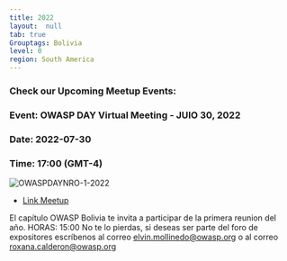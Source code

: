 ```yaml
---
title: 2022
layout:  null
tab: true
Grouptags: Bolivia
level: 0
region: South America
---
```



### Check our Upcoming Meetup Events:
### Event: OWASP DAY Virtual Meeting - JUIO 30, 2022
### Date: 2022-07-30
### Time: 17:00 (GMT-4)

![OWASPDAYNRO-1-2022](/www-chapter-bolivia/assets/images/owaspday12022.jpg "OWASP DAY NRO-1-2022")

* [Link Meetup](https://www.meetup.com/es/owasp-bolivia-meetup-group/events/287042333/ "https://www.meetup.com/es/owasp-bolivia-meetup-group/events/287042333/")


El capítulo OWASP Bolivia te invita a participar de la primera reunion del año.
HORAS: 15:00
No te lo pierdas, si deseas ser parte del foro de expositores escríbenos al correo elvin.mollinedo@owasp.org o al correo roxana.calderon@owasp.org




<style>
img[alt="FOTO1"] { 
  max-width:  400px; 
  display: block;
}
.tabla2{
    font-size:13px;
}
.tabla1{
    font-size:13px;
}
</style> 
